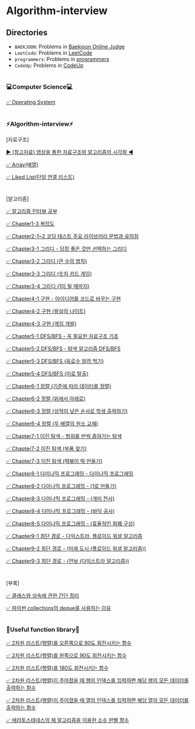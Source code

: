 # Algorithm-interview 
## Directories

- `BAEKJOON`: Problems in [Baekjoon Online Judge]
- `LeetCode`: Problems in [LeetCode]
- `programmers`: Problems in [programmers]
- `CodeUp`: Problems in [CodeUp]

#

### 💻Computer Science💻
[✅ Operating System](https://mgyo.tistory.com/category/Computer%20Science/%EC%9A%B4%EC%98%81%EC%B2%B4%EC%A0%9C%28Operating%20System%29)

#

### ⚡Algorithm-interview⚡
[자료구조]

[▶ (참고자료) 영상을 통한 자료구조와 알고리즘의 시각화 ◀](https://visualgo.net/ko)

[✅ Array(배열)](https://github.com/mgkim-developer/Algorithm-interview/blob/main/%EC%9E%90%EB%A3%8C%EA%B5%AC%EC%A1%B0/Array.ipynb)

[✅ Liked List(단일 연결 리스트)](https://github.com/mgkim-developer/Algorithm-interview/blob/main/%EC%9E%90%EB%A3%8C%EA%B5%AC%EC%A1%B0/Linked%20List%20(basic).ipynb)

#

[알고리즘]

[✅ 알고리즘 인터뷰 공부](https://mgyo.tistory.com/152)

[✅ Chapter1-3 복잡도](https://mgyo.tistory.com/155)

[✅ Chapter2-1~2 코딩 테스트 주요 라이브러리 문법과 유의점](https://mgyo.tistory.com/161)

[✅ Chapter3-1 그리디 - 당장 좋은 것만 선택하는 그리디](https://mgyo.tistory.com/170)

[✅ Chapter3-2 그리디 (큰 수의 법칙)](https://mgyo.tistory.com/171)

[✅ Chapter3-3 그리디 (숫자 카드 게임)](https://mgyo.tistory.com/186)

[✅ Chapter3-4 그리디 (1이 될 때까지)](https://mgyo.tistory.com/188)

[✅ Chapter4-1 구현 - 아이디어를 코드로 바꾸는 구현](https://mgyo.tistory.com/189)

[✅ Chapter4-2 구현 (왕실의 나이트)](https://mgyo.tistory.com/191)

[✅ Chapter4-3 구현 (게임 개발)](https://mgyo.tistory.com/192)

[✅ Chapter5-1 DFS/BFS - 꼭 필요한 자료구조 기초](https://mgyo.tistory.com/193)

[✅ Chapter5-2 DFS/BFS - 탐색 알고리즘 DFS/BFS](https://mgyo.tistory.com/194)

[✅ Chapter5-3 DFS/BFS (음료수 얼려 먹기)](https://mgyo.tistory.com/196)

[✅ Chapter5-4 DFS/BFS (미로 탈출)](https://mgyo.tistory.com/198)

[✅ Chapter6-1 정렬 (기준에 따라 데이터를 정렬)](https://mgyo.tistory.com/207)

[✅ Chapter6-2 정렬 (위에서 아래로)](https://mgyo.tistory.com/213)

[✅ Chapter6-3 정렬 (성적이 낮은 순서로 학생 출력하기)](https://mgyo.tistory.com/217)

[✅ Chapter6-4 정렬 (두 배열의 원소 교체)](https://mgyo.tistory.com/221)

[✅ Chapter7-1 이진 탐색 - 범위를 반씩 좁혀가는 탐색](https://mgyo.tistory.com/237)

[✅ Chapter7-2 이진 탐색 (부품 찾기)](https://mgyo.tistory.com/240)

[✅ Chapter7-3 이진 탐색 (떡볶이 떡 만들기)](https://mgyo.tistory.com/243)

[✅ Chapter8-1 다이나믹 프로그래밍 - 다이나믹 프로그래밍](https://mgyo.tistory.com/757)

[✅ Chapter8-2 다이나믹 프로그래밍 - (1로 만들기)](https://mgyo.tistory.com/758)

[✅ Chapter8-3 다이나믹 프로그래밍 - (개미 전사)](https://mgyo.tistory.com/759)

[✅ Chapter8-4 다이나믹 프로그래밍 - (바닥 공사)](https://mgyo.tistory.com/760)

[✅ Chapter8-5 다이나믹 프로그래밍 - (효율적인 화폐 구성)](https://mgyo.tistory.com/761)

[✅ Chapter9-1 최단 경로 - 다익스트라, 플로이드 워셜 알고리즘](https://mgyo.tistory.com/764)

[✅ Chapter9-2 최단 경로 - (미래 도시 (플로이드 워셜 알고리즘))](https://mgyo.tistory.com/766)

[✅ Chapter9-3 최단 경로 - (전보 (다익스트라 알고리즘))](https://mgyo.tistory.com/767)







#

[부록]

[✅ 클래스와 상속에 관한 간단 정리](https://mgyo.tistory.com/165?category=879767)

[✅ 파이썬 collections의 deque를 사용하는 이유](https://mgyo.tistory.com/195
)




#

### 📖Useful function library📖

[✅ 2차원 리스트(행렬)를 오른쪽으로 90도 회전시키는 함수](https://github.com/mgkim-developer/Algorithm-interview/blob/main/%EC%9C%A0%EC%9A%A9%ED%95%9C%20%ED%95%A8%EC%88%98%20%EC%9E%91%EC%84%B1%20%EB%9D%BC%EC%9D%B4%EB%B8%8C%EB%9F%AC%EB%A6%AC/A%20function%20that%20rotates%20the%202D%20list%2090%20degrees%20to%20the%20right.py)

[✅ 2차원 리스트(행렬)를 왼쪽으로 90도 회전시키는 함수](https://github.com/mgkim-developer/Algorithm-interview/blob/main/%EC%9C%A0%EC%9A%A9%ED%95%9C%20%ED%95%A8%EC%88%98%20%EC%9E%91%EC%84%B1%20%EB%9D%BC%EC%9D%B4%EB%B8%8C%EB%9F%AC%EB%A6%AC/A%20function%20that%20rotates%20the%202D%20list%2090%20degrees%20to%20the%20left.py)

[✅ 2차원 리스트(행렬)를 180도 회전시키는 함수](https://github.com/mgkim-developer/Algorithm-interview/blob/main/%EC%9C%A0%EC%9A%A9%ED%95%9C%20%ED%95%A8%EC%88%98%20%EC%9E%91%EC%84%B1%20%EB%9D%BC%EC%9D%B4%EB%B8%8C%EB%9F%AC%EB%A6%AC/A%20function%20that%20rotates%20the%202D%20list%20180%20degrees%20to%20the%20right.py)

[✅ 2차원 리스트(행렬)이 주어졌을 때 행의 인덱스를 입력하면 해당 행의 모든 데이터를 출력하는 함수](https://github.com/mgkim-developer/Algorithm-interview/blob/main/%EC%9C%A0%EC%9A%A9%ED%95%9C%20%ED%95%A8%EC%88%98%20%EC%9E%91%EC%84%B1%20%EB%9D%BC%EC%9D%B4%EB%B8%8C%EB%9F%AC%EB%A6%AC/A%20function%20of%20outputting%20row%20data%20of%20a%202D%20list.py)

[✅ 2차원 리스트(행렬)이 주어졌을 때 열의 인덱스를 입력하면 해당 열의 모든 데이터를 출력하는 함수](https://github.com/mgkim-developer/Algorithm-interview/blob/main/%EC%9C%A0%EC%9A%A9%ED%95%9C%20%ED%95%A8%EC%88%98%20%EC%9E%91%EC%84%B1%20%EB%9D%BC%EC%9D%B4%EB%B8%8C%EB%9F%AC%EB%A6%AC/A%20function%20of%20outputting%20column%20data%20of%20a%202D%20list.py)

[✅ 에라토스테네스의 체 알고리즘을 이용한 소수 판별 함수](https://github.com/mgkim-developer/Algorithm-interview/blob/main/%EC%9C%A0%EC%9A%A9%ED%95%9C%20%ED%95%A8%EC%88%98%20%EC%9E%91%EC%84%B1%20%EB%9D%BC%EC%9D%B4%EB%B8%8C%EB%9F%AC%EB%A6%AC/A%20function%20that%20find%20prime%20number.py)



[baekjoon online judge]: https://www.acmicpc.net
[LeetCode]: https://leetcode.com
[programmers]: https://programmers.co.kr
[CodeUp]: https://codeup.kr/
